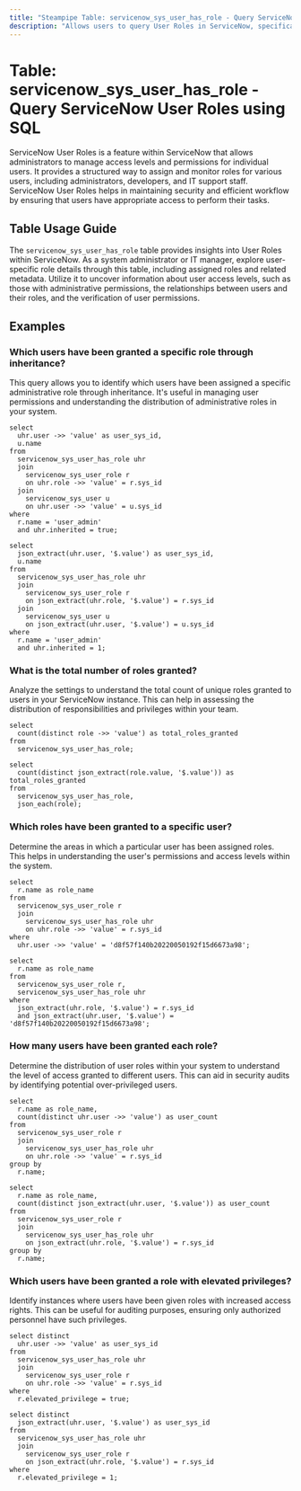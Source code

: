 ```yaml
---
title: "Steampipe Table: servicenow_sys_user_has_role - Query ServiceNow User Roles using SQL"
description: "Allows users to query User Roles in ServiceNow, specifically the relationship between users and their assigned roles, providing insights into user access levels and permissions."
---
```


# Table: servicenow_sys_user_has_role - Query ServiceNow User Roles using SQL

ServiceNow User Roles is a feature within ServiceNow that allows administrators to manage access levels and permissions for individual users. It provides a structured way to assign and monitor roles for various users, including administrators, developers, and IT support staff. ServiceNow User Roles helps in maintaining security and efficient workflow by ensuring that users have appropriate access to perform their tasks.

## Table Usage Guide

The `servicenow_sys_user_has_role` table provides insights into User Roles within ServiceNow. As a system administrator or IT manager, explore user-specific role details through this table, including assigned roles and related metadata. Utilize it to uncover information about user access levels, such as those with administrative permissions, the relationships between users and their roles, and the verification of user permissions.

## Examples

### Which users have been granted a specific role through inheritance?
This query allows you to identify which users have been assigned a specific administrative role through inheritance. It's useful in managing user permissions and understanding the distribution of administrative roles in your system.

```sql+postgres
select
  uhr.user ->> 'value' as user_sys_id,
  u.name 
from
  servicenow_sys_user_has_role uhr 
  join
    servicenow_sys_user_role r 
    on uhr.role ->> 'value' = r.sys_id 
  join
    servicenow_sys_user u 
    on uhr.user ->> 'value' = u.sys_id 
where
  r.name = 'user_admin' 
  and uhr.inherited = true;
```

```sql+sqlite
select
  json_extract(uhr.user, '$.value') as user_sys_id,
  u.name 
from
  servicenow_sys_user_has_role uhr 
  join
    servicenow_sys_user_role r 
    on json_extract(uhr.role, '$.value') = r.sys_id 
  join
    servicenow_sys_user u 
    on json_extract(uhr.user, '$.value') = u.sys_id 
where
  r.name = 'user_admin' 
  and uhr.inherited = 1;
```

### What is the total number of roles granted?
Analyze the settings to understand the total count of unique roles granted to users in your ServiceNow instance. This can help in assessing the distribution of responsibilities and privileges within your team.

```sql+postgres
select
  count(distinct role ->> 'value') as total_roles_granted 
from
  servicenow_sys_user_has_role;
```

```sql+sqlite
select
  count(distinct json_extract(role.value, '$.value')) as total_roles_granted 
from
  servicenow_sys_user_has_role,
  json_each(role);
```

### Which roles have been granted to a specific user?
Determine the areas in which a particular user has been assigned roles. This helps in understanding the user's permissions and access levels within the system.

```sql+postgres
select
  r.name as role_name 
from
  servicenow_sys_user_role r 
  join
    servicenow_sys_user_has_role uhr 
    on uhr.role ->> 'value' = r.sys_id 
where
  uhr.user ->> 'value' = 'd8f57f140b20220050192f15d6673a98';
```

```sql+sqlite
select
  r.name as role_name 
from
  servicenow_sys_user_role r,
  servicenow_sys_user_has_role uhr 
where
  json_extract(uhr.role, '$.value') = r.sys_id 
  and json_extract(uhr.user, '$.value') = 'd8f57f140b20220050192f15d6673a98';
```

### How many users have been granted each role?
Determine the distribution of user roles within your system to understand the level of access granted to different users. This can aid in security audits by identifying potential over-privileged users.

```sql+postgres
select
  r.name as role_name,
  count(distinct uhr.user ->> 'value') as user_count 
from
  servicenow_sys_user_role r 
  join
    servicenow_sys_user_has_role uhr 
    on uhr.role ->> 'value' = r.sys_id 
group by
  r.name;
```

```sql+sqlite
select
  r.name as role_name,
  count(distinct json_extract(uhr.user, '$.value')) as user_count 
from
  servicenow_sys_user_role r 
  join
    servicenow_sys_user_has_role uhr 
    on json_extract(uhr.role, '$.value') = r.sys_id 
group by
  r.name;
```

### Which users have been granted a role with elevated privileges?
Identify instances where users have been given roles with increased access rights. This can be useful for auditing purposes, ensuring only authorized personnel have such privileges.

```sql+postgres
select distinct
  uhr.user ->> 'value' as user_sys_id 
from
  servicenow_sys_user_has_role uhr 
  join
    servicenow_sys_user_role r 
    on uhr.role ->> 'value' = r.sys_id 
where
  r.elevated_privilege = true;
```

```sql+sqlite
select distinct
  json_extract(uhr.user, '$.value') as user_sys_id 
from
  servicenow_sys_user_has_role uhr 
  join
    servicenow_sys_user_role r 
    on json_extract(uhr.role, '$.value') = r.sys_id 
where
  r.elevated_privilege = 1;
```